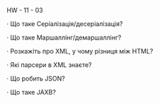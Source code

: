 HW - 11 - 03

· Що таке Серіалізація/десеріалізація?

· Що таке Маршаллінг/демаршаллінг?

· Розкажіть про XML, у чому різниця між HTML?

· Які парсери в XML знаєте?

· Що робить JSON?

· Що таке JAXB?
